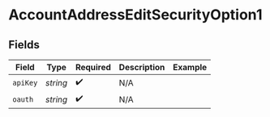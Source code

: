 # AccountAddressEditSecurityOption1


## Fields

| Field              | Type               | Required           | Description        | Example            |
| ------------------ | ------------------ | ------------------ | ------------------ | ------------------ |
| `apiKey`           | *string*           | :heavy_check_mark: | N/A                |                    |
| `oauth`            | *string*           | :heavy_check_mark: | N/A                |                    |